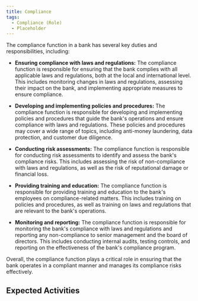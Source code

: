 ```yaml
---
title: Compliance
tags: 
  - Compliance (Role)
  - Placeholder
---
```


The compliance function in a bank has several key duties and responsibilities, including:

 - **Ensuring compliance with laws and regulations:** The compliance function is responsible for ensuring that the bank complies with all applicable laws and regulations, both at the local and international level. This includes monitoring changes in laws and regulations, assessing their impact on the bank, and implementing appropriate measures to ensure compliance.
 
- **Developing and implementing policies and procedures:** The compliance function is responsible for developing and implementing policies and procedures that guide the bank's operations and ensure compliance with laws and regulations. These policies and procedures may cover a wide range of topics, including anti-money laundering, data protection, and customer due diligence.

- **Conducting risk assessments:** The compliance function is responsible for conducting risk assessments to identify and assess the bank's compliance risks. This includes assessing the risk of non-compliance with laws and regulations, as well as the risk of reputational damage or financial loss.

- **Providing training and education:** The compliance function is responsible for providing training and education to the bank's employees on compliance-related matters. This includes training on policies and procedures, as well as training on laws and regulations that are relevant to the bank's operations.

- **Monitoring and reporting:** The compliance function is responsible for monitoring the bank's compliance with laws and regulations and reporting any non-compliance to senior management and the board of directors. This includes conducting internal audits, testing controls, and reporting on the effectiveness of the bank's compliance program.

Overall, the compliance function plays a critical role in ensuring that the bank operates in a compliant manner and manages its compliance risks effectively.


## Expected Activities

<BokTagList tag="Compliance (Role)" filter="Activities" />